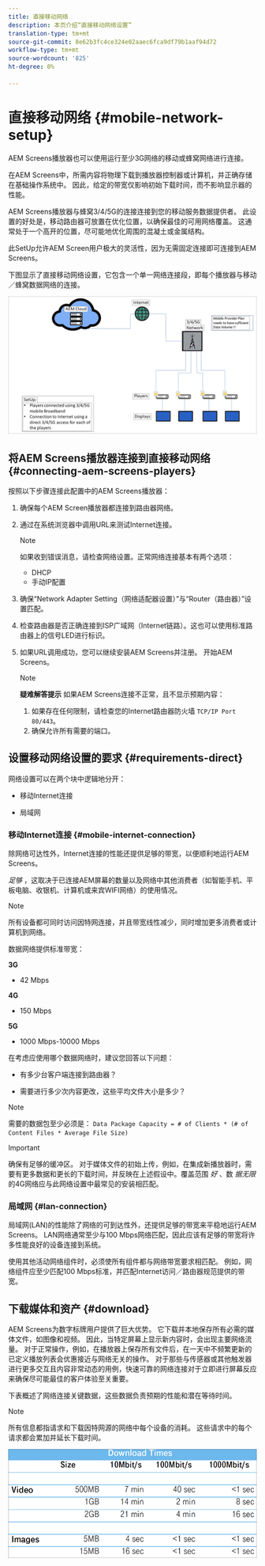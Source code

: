```yaml
---
title: 直接移动网络
description: 本页介绍“直接移动网络设置”
translation-type: tm+mt
source-git-commit: 8e62b3fc4ce324e02aaec6fca9df79b1aaf94d72
workflow-type: tm+mt
source-wordcount: '825'
ht-degree: 0%

---
```



# 直接移动网络 {#mobile-network-setup}

AEM Screens播放器也可以使用运行至少3G网络的移动或蜂窝网络进行连接。

在AEM Screens中，所需内容将物理下载到播放器控制器或计算机，并正确存储在基础操作系统中。 因此，给定的带宽仅影响初始下载时间，而不影响显示器的性能。

AEM Screens播放器与蜂窝3/4/5G的连接连接到您的移动服务数据提供者。 此设置的好处是，移动路由器可放置在优化位置，以确保最佳的可用网络覆盖。 这通常处于一个高开的位置，尽可能地优化周围的混凝土或金属结构。

此SetUp允许AEM Screen用户极大的灵活性，因为无需固定连接即可连接到AEM Screens。

下图显示了直接移动网络设置，它包含一个单一网络连接段，即每个播放器与移动／蜂窝数据网络的连接。

![](/help/using/assets/direct-mobile-1.png)

## 将AEM Screens播放器连接到直接移动网络 {#connecting-aem-screens-players}

按照以下步骤连接此配置中的AEM Screens播放器：

1. 确保每个AEM Screen播放器都连接到路由器网络。

1. 通过在系统浏览器中调用URL来测试Internet连接。

   >[!NOTE]
   >如果收到错误消息，请检查网络设置。正常网络连接基本有两个选项：
   >* DHCP
   >* 手动IP配置


1. 确保“Network Adapter Setting（网络适配器设置）”与“Router（路由器）”设置匹配。

1. 检查路由器是否正确连接到ISP广域网（Internet链路）。这也可以使用标准路由器上的信号LED进行标识。

1. 如果URL调用成功，您可以继续安装AEM Screens并注册。 开始AEM Screens。

   >[!NOTE]
   >**疑难解答提示**
   >如果AEM Screens连接不正常，且不显示预期内容：
   >
   >1. 如果存在任何限制，请检查您的Internet路由器防火墙 `TCP/IP Port 80/443`。
   >1. 确保允许所有需要的端口。



## 设置移动网络设置的要求 {#requirements-direct}

网络设置可以在两个块中逻辑地分开：

* 移动Internet连接

* 局域网

### 移动Internet连接 {#mobile-internet-connection}

除网络可达性外，Internet连接的性能还提供足够的带宽，以便顺利地运行AEM Screens。

*足够* ，这取决于已连接AEM屏幕的数量以及网络中其他消费者（如智能手机、平板电脑、收银机、计算机或来宾WIFI网络）的使用情况。

>[!NOTE]
>所有设备都可同时访问因特网连接，并且带宽线性减少，同时增加更多消费者或计算机到网络。

数据网络提供标准带宽：

**3G**
* 42 Mbps

**4G**
* 150 Mbps

**5G**
* 1000 Mbps-10000 Mbps

在考虑应使用哪个数据网络时，建议您回答以下问题：

* 有多少台客户端连接到路由器？

* 需要进行多少次内容更改，这些平均文件大小是多少？

>[!NOTE]
>需要的数据包至少必须是：
`Data Package Capacity = # of Clients * (# of Content Files * Average File Size)`

>[!IMPORTANT]
>确保有足够的缓冲区。
>对于媒体文件的初始上传，例如，在集成新播放器时，需要有更多数据和更长的下载时间，并反映在上述假设中。覆盖范围 *好* 、数 *据无限* 的4G网络应与此网络设置中最常见的安装相匹配。


### 局域网 {#lan-connection}

局域网(LAN)的性能除了网络的可到达性外，还提供足够的带宽来平稳地运行AEM Screens。 LAN网络通常至少与100 Mbps网络匹配，因此应该有足够的带宽将许多性能良好的设备连接到系统。

使用其他活动网络组件时，必须使所有组件都与网络带宽要求相匹配。 例如，网络组件应至少匹配100 Mbps标准，并匹配Internet访问／路由器规范提供的带宽。

## 下载媒体和资产 {#download}

AEM Screens为数字标牌用户提供了巨大优势。 它下载并本地保存所有必需的媒体文件，如图像和视频。 因此，当特定屏幕上显示新内容时，会出现主要网络流量。
对于正常操作，例如，在播放器上保存所有文件后，在一天中不频繁更新的已定义播放列表会优惠接近与网络无关的操作。
对于那些与传感器或其他触发器进行更多交互且内容非常动态的用例，快速可靠的网络连接对于立即进行屏幕反应来确保尽可能最佳的客户体验至关重要。

下表概述了网络连接关键数据，这些数据负责预期的性能和潜在等待时间。

>[!NOTE]
>所有信息都指请求和下载因特网源的网络中每个设备的消耗。 这些请求中的每个请求都会累加并延长下载时间。

![](/help/using/assets/download-times-mobile.png)



